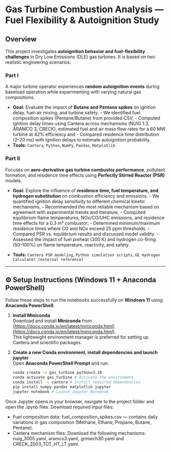# Gas Turbine Combustion Analysis — Fuel Flexibility & Autoignition Study  

## Overview  
This project investigates **autoignition behavior and fuel-flexibility challenges** in Dry Low Emissions (DLE) gas turbines. It is based on two realistic engineering scenarios:  

### **Part I**  
A major turbine operator experiences **random autoignition events** during baseload operation while experimenting with varying natural gas compositions.  

- **Goal:** Evaluate the impact of **Butane and Pentane spikes** on ignition delay, fuel-air mixing, and turbine safety.
      - We identified fuel composition spikes (Pentane/Butane) from provided CSV,
      - Computed ignition delay times using Cantera across mechanisms (NUIG 1.3, ARAMCO 3, CRECK), estimated fuel and air mass flow rates for a 60 MW turbine at 42% efficiency and
      - Compared residence time distribution (2–20 ms) with ignition delays to estimate autoignition probability.
- **Tools:** `Cantera`, `Python`, `NumPy`, `Pandas`, `Matplotlib`  

### **Part II**  
Focuses on **aero-derivative gas turbine combustor performance**, pollutant formation, and residence time effects using **Perfectly Stirred Reactor (PSR)** models. 

- **Goal:** Explore the influence of **residence time, fuel temperature, and hydrogen substitution** on combustion efficiency and emissions.
      - We quantified ignition delay sensitivity to different chemical kinetic mechanisms,
      - Recommended the most reliable mechanism based on agreement with experimental trends and literature,
      - Computed equilibrium flame temperatures, NOx/CO/UHC emissions, and residence time effects for a 0.3 m³ combustor;
      - Determined minimum/maximum residence times where CO and NOx exceed 25 ppm thresholds.
      - Compared PSR vs. equilibrium results and discussed model validity.
      - Assessed the impact of fuel preheat (300 K) and hydrogen co-firing (50–100%) on flame temperature, reactivity, and safety.
  
- **Tools:** `Cantera PSR modeling`, `Python simulation scripts`, `GE Hydrogen Calculator (external reference)`  

---

## ⚙️ Setup Instructions (Windows 11 + Anaconda PowerShell)

Follow these steps to run the notebooks successfully on **Windows 11** using **Anaconda PowerShell**:

1. **Install Miniconda**  
   Download and install **Miniconda** from [https://docs.conda.io/en/latest/miniconda.html](https://docs.conda.io/en/latest/miniconda.html).  
   This lightweight environment manager is preferred for setting up Cantera and scientific packages.  

2. **Create a new Conda environment, install dependencies and launch jupyter**  
   Open **Anaconda PowerShell Prompt** and run:
   ```bash
   conda create -n gas_turbine python=3.10
   conda activate gas_turbine # Activate the environment
   conda install -c cantera # Install required dependencies
   pip install numpy pandas matplotlib jupyter
   jupyter notebook # Launch Jupyter Notebook

Once Jupyter opens in your browser, navigate to the project folder and open the .ipynb files.
Download required input files:
- Fuel composition data: fuel_composition_spikes.csv — contains daily variations in gas composition (Methane, Ethane, Propane, Butane, Pentane).
- Cantera mechanism files: Download the following mechanisms: nuig_3005.yaml, aramco3.yaml, grimech30.yaml and CRECK_2003_TOT_HT_LT.yaml.
